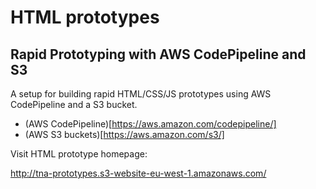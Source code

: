 # HTML prototypes

## Rapid Prototyping with AWS CodePipeline and S3

A setup for building rapid HTML/CSS/JS prototypes using AWS CodePipeline and a S3 bucket.

* (AWS CodePipeline)[https://aws.amazon.com/codepipeline/]
* (AWS S3 buckets)[https://aws.amazon.com/s3/]

Visit HTML prototype homepage:

http://tna-prototypes.s3-website-eu-west-1.amazonaws.com/
